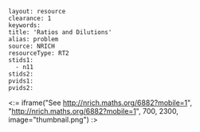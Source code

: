 ````
layout: resource
clearance: 1
keywords:
title: 'Ratios and Dilutions'
alias: problem
source: NRICH
resourceType: RT2
stids1: 
  - n11
stids2:
pvids1:
pvids2:

````

<:= iframe("See http://nrich.maths.org/6882?mobile=1", "http://nrich.maths.org/6882?mobile=1", 700, 2300, image="thumbnail.png") :>

